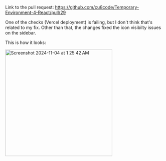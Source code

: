 Link to the pull request: https://github.com/cu8code/Temporary-Environment-4-React/pull/29

One of the checks (Vercel deployment) is failing, but I don't think that's related to my fix. Other than that, the changes fixed the icon visibilty issues on the sidebar. 

This is how it looks:

<img width="341" alt="Screenshot 2024-11-04 at 1 25 42 AM" src="https://github.com/user-attachments/assets/480f8ef5-9c1d-46f7-9906-b4acf15de2f5">
